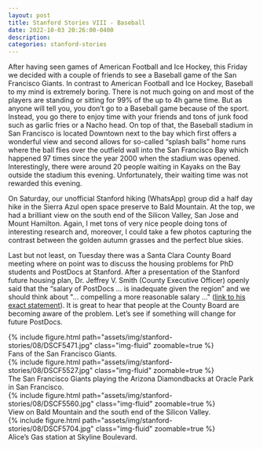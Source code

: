 ```yaml
---
layout: post
title: Stanford Stories VIII - Baseball
date: 2022-10-03 20:26:00-0400
description:
categories: stanford-stories
---
```


After having seen games of American Football and Ice Hockey, this Friday we decided with a couple of friends to see a Baseball game of the San Francisco Giants. In contrast to American Football and Ice Hockey, Baseball to my mind is extremely boring. There is not much going on and most of the players are standing or sitting for 99% of the up to 4h game time. But as anyone will tell you, you don’t go to a Baseball game because of the sport. Instead, you go there to enjoy time with your friends and tons of junk food such as garlic fries or a Nacho head. On top of that, the Baseball stadium in San Francisco is located Downtown next to the bay which first offers a wonderful view and second allows for so-called “splash balls” home runs where the ball flies over the outfield wall into the San Francisco Bay which happened 97 times since the year 2000 when the stadium was opened. Interestingly, there were around 20 people waiting in Kayaks on the Bay outside the stadium this evening. Unfortunately, their waiting time was not rewarded this evening.

On Saturday, our unofficial Stanford hiking (WhatsApp) group did a half day hike in the Sierra Azul open space preserve to Bald Mountain. At the top, we had a brilliant view on the south end of the Silicon Valley, San Jose and Mount Hamilton. Again, I met tons of very nice people doing tons of interesting research and, moreover, I could take a few photos capturing the contrast between the golden autumn grasses and the perfect blue skies.

Last but not least, on Tuesday there was a Santa Clara County Board meeting where on point was to discuss the housing problems for PhD students and PostDocs at Stanford. After a presentation of the Stanford future housing plan, Dr. Jeffrey V. Smith (County Executive Officer) openly said that the “salary of PostDocs … is inadequate given the region” and we should think about "... compelling a more reasonable salary ..." ([link to his exact statement](https://youtu.be/jswHMwcbOR4?t=1h55m36s)). It is great to hear that people at the County Board are becoming aware of the problem. Let’s see if something will change for future PostDocs.

<div class="row mt-3">
    <div class="col-sm mt-3 mt-md-0">
        {% include figure.html path="assets/img/stanford-stories/08/DSCF5471.jpg" class="img-fluid" zoomable=true %}
    </div>
</div>
<div class="caption">
    Fans of the San Francisco Giants.
</div>

<div class="row mt-3">
    <div class="col-sm mt-3 mt-md-0">
        {% include figure.html path="assets/img/stanford-stories/08/DSCF5527.jpg" class="img-fluid" zoomable=true %}
    </div>
</div>
<div class="caption">
    The San Francisco Giants playing the Arizona Diamondbacks at Oracle Park in San Francisco.
</div>

<div class="row mt-3">
    <div class="col-sm mt-3 mt-md-0">
        {% include figure.html path="assets/img/stanford-stories/08/DSCF5560.jpg" class="img-fluid" zoomable=true %}
    </div>
</div>
<div class="caption">
    View on Bald Mountain and the south end of the Silicon Valley.
</div>

<div class="row mt-3">
    <div class="col-sm mt-3 mt-md-0">
        {% include figure.html path="assets/img/stanford-stories/08/DSCF5704.jpg" class="img-fluid" zoomable=true %}
    </div>
</div>
<div class="caption">
    Alice’s Gas station at Skyline Boulevard.
</div>
